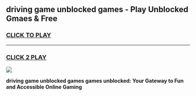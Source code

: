 
## driving game unblocked games - Play Unblocked Gmaes & Free
<h3>
<a href="https://premium.freeplayer.one?title=driving_game_unblocked_games&ref=19F">CLICK TO PLAY</a></h3>
<hr>

<h3>
<a href="https://premium.freeplayer.one?title=driving_game_unblocked_games&ref=19F">CLICK 2 PLAY</a>
  
</h3>

<a href="https://premium.freeplayer.one?title=driving_game_unblocked_games&ref=19F/"><img src="https://clearcache.store/games.png"></a>


**driving game unblocked games games unblocked: Your Gateway to Fun and Accessible Online Gaming**
